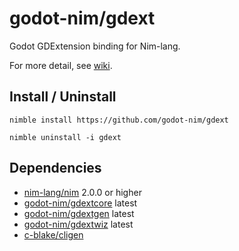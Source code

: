 # godot-nim/gdext

Godot GDExtension binding for Nim-lang.

For more detail, see [wiki](https://github.com/godot-nim/docs/wiki).


## Install / Uninstall

```
nimble install https://github.com/godot-nim/gdext

nimble uninstall -i gdext
```

## Dependencies

* [nim-lang/nim](https://github.com/nim-lang/nim) 2.0.0 or higher
* [godot-nim/gdextcore](https://github.com/godot-nim/gdextcore) latest
* [godot-nim/gdextgen](https://github.com/godot-nim/gdextgen) latest
* [godot-nim/gdextwiz](https://github.com/godot-nim/gdextwiz) latest
* [c-blake/cligen](https://github.com/c-blake/cligen)
